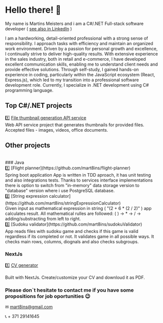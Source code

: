 # Hello there! 👋

My name is Martins Meisters and i am a C#/.NET Full-stack software developer ( [see also in LinkedIn](https://www.linkedin.com/in/martinsmeisters/) )

I am a hardworking, detail-oriented professional with a strong sense of responsibility. I approach tasks with efficiency and maintain an organized work environment. Driven by a passion for personal growth and excellence, I continually strive to deliver high-quality results. With extensive experience in the sales industry, both in retail and e-commerce, I have developed excellent communication skills, enabling me to understand client needs and provide effective solutions. Through self-study, I gained hands-on experience in coding, particularly within the JavaScript ecosystem (React, Express.js), which led to my transition into a professional software development role. Currently, I specialize in .NET development using C# programming language.

## Top C#/.NET projects
1️⃣ [File thumbnail generation API service](https://github.com/mart8ins/Thumbnail.API)  <br>
Web API service project that generates thumbnails for provided files. Accepted files - images, videos, office documents.
<br>


## Other projects
<br>
### Java
<br>
1️⃣ [Flight planner](https://github.com/mart8ins/flight-planner)  
<br>
Spring boot application App is written in TDD aproach, it has unit testing and also integrations tests. Thanks to services interface implementations there is option to switch from  "in-memory" data storage version to "database" version where i use PostgreSQL database. 
<br>
2️⃣ [String expression calculator](https://github.com/mart8ins/stringExpressionCalculator)  
<br>
Given input as mathematical expression in string ( "(2 + 6 * (2 / 2)" ) app calculates result. All mathematical rulles are followed: ( ) -> * -> / -> adding/substracting from left to right.  
<br>
3️⃣ [Sudoku validator](https://github.com/mart8ins/sudokuValidator) 
<br>
App reads files with sudoku game and checks if this game is valid regardless if its completed or not. It validates game in all possible ways. It checks main rows, columns, diognals and also checks subgroups. 
<br>

### NextJs
1️⃣ [CV generator](https://github.com/mart8ins/cv-generator)  
<br>
Built with NextJs. Create/customize your CV and downloud it as PDF.
<br>

### Please don`t hesitate to contact me if you have some propositions for job oportunities 😉  <br>

✉ mart8ins@gmail.com  <br>

📞 + 371 29141645


